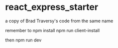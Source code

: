 # react_express_starter
a copy of Brad Traversy's code from the same name

remember to 
npm install
npm run client-install

then 
npm run dev
